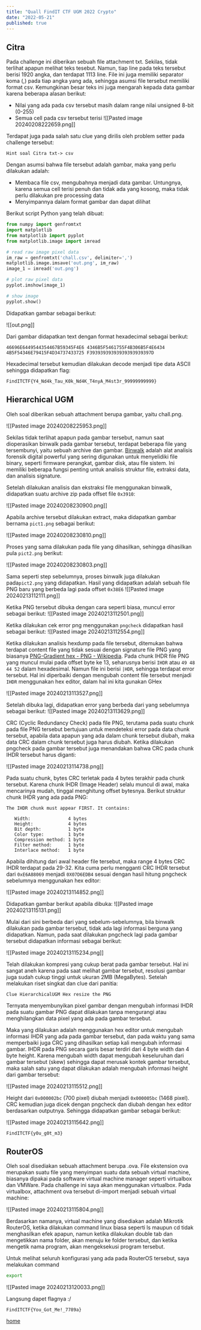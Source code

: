```yaml
---
title: "Quall FindIT CTF UGM 2022 Crypto"
date: "2022-05-21"
published: true
---  
```




## **Citra**


Pada challenge ini diberikan sebuah file attachment txt. Sekilas, tidak terlihat apapun melihat teks tesebut. Namun, tiap line pada teks tersebut berisi 1920 angka, dan terdapat 1113 line. File ini juga memiliki separator koma (,) pada tiap angka yang ada, sehingga asumsi file tersebut memiliki format csv. Kemungkinan besar teks ini juga mengarah kepada data gambar karena beberapa alasan berikut:
- Nilai yang ada pada csv tersebut masih dalam range nilai unsigned 8-bit (0-255)
- Semua cell pada csv tersebut terisi
![[Pasted image 20240208222659.png]]

Terdapat juga pada salah satu clue yang dirilis oleh problem setter pada challenge tersebut:

```
Hint soal Citra txt-> csv
```

Dengan asumsi bahwa file tersebut adalah gambar, maka yang perlu dilakukan adalah:
- Membaca file csv, mengubahnya menjadi data gambar. Untungnya, karena semua cell terisi penuh dan tidak ada yang kosong, maka tidak perlu dilakukan pre processing data
- Menyimpannya dalam format gambar dan dapat dilihat

Berikut script Python yang telah dibuat:
```Python
from numpy import genfromtxt
import matplotlib
from matplotlib import pyplot
from matplotlib.image import imread

# read raw image pixel data
im_raw = genfromtxt('chall.csv', delimiter=',')
matplotlib.image.imsave('out.png', im_raw)
image_1 = imread('out.png')

# plot raw pixel data
pyplot.imshow(image_1)

# show image
pyplot.show()
```

Didapatkan gambar sebagai berikut:

![[out.png]]

Dari gambar didapatkan text dengan format hexadecimal sebagai berikut:
```
46696E6449544354467B59345F4E6 4346B5F5461755F4B306B5F4E6434 4B5F54346E79415F4D34737433725 F39393939393939393939397D
```

Hexadecimal tersebut kemudian dilakukan decode menjadi tipe data ASCII sehingga didapatkan flag:

```
FindITCTF{Y4_Nd4k_Tau_K0k_Nd4K_T4nyA_M4st3r_99999999999}
```


## **Hierarchical UGM**

Oleh soal diberikan sebuah attachment berupa gambar, yaitu chall.png. 

![[Pasted image 20240208225953.png]]


Sekilas tidak terlihat apapun pada gambar tersebut, namun saat dioperasikan binwalk pada gambar tersebut, terdapat beberapa file yang tersembunyi, yaitu sebuah archive dan gambar. [Binwalk](https://github.com/ReFirmLabs/binwalk) adalah alat analisis forensik digital powerful yang sering digunakan untuk menyelidiki file binary, seperti firmware perangkat, gambar disk, atau file sistem. Ini memiliki beberapa fungsi penting untuk analisis struktur file, extraksi data, dan analisis signature.

Setelah dilakukan analisis dan ekstraksi file menggunakan binwalk, didapatkan suatu archive zip pada offset file `0x3910`:

![[Pasted image 20240208230900.png]]

Apabila archive tersebut dilakukan extract, maka didapatkan gambar bernama `pict1.png` sebagai berikut: 

![[Pasted image 20240208230810.png]]

Proses yang sama dilakukan pada file yang dihasilkan, sehingga dihasilkan pula `pict2.png` berikut:

![[Pasted image 20240208230803.png]]

Sama seperti step sebelumnya, proses binwalk juga dilakukan pada`pict2.png` yang didapatkan. Hasil yang didapatkan adalah sebuah file PNG baru yang berbeda lagi pada offset `0x38E6`
![[Pasted image 20240213112111.png]]

Ketika PNG tersebut dibuka dengan cara seperti biasa, muncul error sebagai berikut:
![[Pasted image 20240213112501.png]]

Ketika dilakukan cek error png menggunakan `pngcheck` didapatkan hasil sebagai berikut:
![[Pasted image 20240213112554.png]]

Ketika dilakukan analisis hexdump pada file tersebut, ditemukan bahwa terdapat content file yang tidak sesuai dengan signature file PNG yang biasanya [PNG-Gradient hex - PNG - Wikipedia](https://en.wikipedia.org/wiki/PNG#/media/File:PNG-Gradient_hex.png). Pada chunk IHDR file PNG yang muncul mulai pada offset byte ke 13, seharusnya berisi `IHDR` atau `49 48 44 52` dalam hexadesimal. Namun file ini berisi `|HDR`, sehingga terdapat error tersebut. Hal ini diperbaiki dengan mengubah content file tersebut menjadi `IHDR` menggunakan hex editor, dalam hal ini kita gunakan GHex

![[Pasted image 20240213113527.png]]

Setelah dibuka lagi, didapatkan error yang berbeda dari yang sebelumnya sebagai berikut:
![[Pasted image 20240213113629.png]]

CRC (Cyclic Redundancy Check) pada file PNG, terutama pada suatu chunk pada file PNG tersebut bertujuan untuk mendeteksi error pada data chunk tersebut, apabila data apapun yang ada dalam chunk tersebut diubah, maka data CRC dalam chunk tersebut juga harus diubah. Ketika dilakukan pngcheck pada gambar tersebut juga menandakan bahwa CRC pada chunk IHDR tersebut harus diganti:

![[Pasted image 20240213114738.png]]

Pada suatu chunk, bytes CRC terletak pada 4 bytes terakhir pada chunk tersebut. Karena chunk IHDR (Image Header) selalu muncul di awal, maka mencarinya mudah, tinggal menghitung offset bytesnya. Berikut struktur chunk IHDR yang ada pada PNG:
```
The IHDR chunk must appear FIRST. It contains:

   Width:              4 bytes
   Height:             4 bytes
   Bit depth:          1 byte
   Color type:         1 byte
   Compression method: 1 byte
   Filter method:      1 byte
   Interlace method:   1 byte
```

Apabila dihitung dari awal header file tersebut, maka range 4 bytes CRC IHDR terdapat pada 29-32. Kita cuma perlu mengganti CRC IHDR tersebut dari `0xE6A88069` menjadi `0X07D6EDB4` sesuai dengan hasil hitung pngcheck sebelumnya menggunakan hex editor:

![[Pasted image 20240213114852.png]]

Didapatkan gambar berikut apabila dibuka:
![[Pasted image 20240213115131.png]]

Mulai dari sini berbeda dari yang sebelum-sebelumnya, bila binwalk dilakukan pada gambar tersebut, tidak ada lagi informasi berguna yang didapatkan. Namun, pada saat dilakukan pngcheck lagi pada gambar tersebut didapatkan informasi sebagai berikut:

![[Pasted image 20240213115234.png]]

Telah dilakukan kompresi yang cukup berat pada gambar tersebut. Hal ini sangat aneh karena pada saat melihat gambar tersebut, resolusi gambar juga sudah cukup tinggi untuk ukuran 2MB (MegaBytes). Setelah melakukan riset singkat dan clue dari panitia:

```
Clue HierarchicalUGM Hex resize the PNG
```

Ternyata menyembunyikan pixel gambar dengan mengubah informasi IHDR pada suatu gambar PNG dapat dilakukan tanpa mengurangi atau menghilangkan data pixel yang ada pada gambar tersebut.

Maka yang dilakukan adalah menggunakan hex editor untuk mengubah informasi IHDR yang ada pada gambar tersebut, dan pada waktu yang sama memperbaiki juga CRC yang dihasilkan setiap kali mengubah informasi gambar. IHDR pada PNG secara garis besar terdiri dari 4 byte width dan 4 byte height. Karena mengubah width dapat mengubah keseluruhan dari gambar tersebut (skew) sehingga dapat merusak kontek gambar tersebut, maka salah satu yang dapat dilakukan adalah mengubah informasi height dari gambar tersebut:

![[Pasted image 20240213115512.png]]

Height dari `0x000002bc` (700 pixel) diubah menjadi `0x000005bc` (1468 pixel). CRC kemudian juga dicek dengan pngcheck dan diubah dengan hex editor berdasarkan outputnya. Sehingga didapatkan gambar sebagai berikut:

![[Pasted image 20240213115642.png]]

```
FindITCTF{y0u_g0t_m3}
```

## **RouterOS**


Oleh soal disediakan sebuah attachment berupa .ova. File ekstension ova merupakan suatu file yang menyimpan suatu data sebuah virtual machine, biasanya dipakai pada software virtual machine manager seperti virtualbox dan VMWare. Pada challenge ini saya akan menggunakan virtualbox.
Pada virtualbox, attachment ova tersebut di-import menjadi sebuah virtual machine:

![[Pasted image 20240213115804.png]]

Berdasarkan namanya, virtual machine yang disediakan adalah Mikrotik RouterOS, ketika dilakukan command linux biasa seperti ls maupun cd tidak menghasilkan efek apapun, namun ketika dilakukan double tab dan mengetikkan nama folder, akan menuju ke folder tersebut, dan ketika mengetik nama program, akan mengeksekusi program tersebut.

Untuk melihat seluruh konfigurasi yang ada pada RouterOS tersebut, saya melakukan command
```bash
export
```

![[Pasted image 20240213120033.png]]

Langsung dapet flagnya :/

```
FindITCTF{You_Got_Me!_7789a}
```

[home](/)